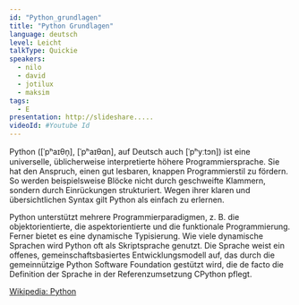 ```yaml
---
id: "Python_grundlagen"
title: "Python Grundlagen"
language: deutsch
level: Leicht
talkType: Quickie
speakers:
  - nilo
  - david
  - jotilux
  - maksim
tags:
  - E
presentation: http://slideshare.....
videoId: #Youtube Id
---
```


Python ([ˈpʰaɪθn̩], [ˈpʰaɪθɑn], auf Deutsch auch [ˈpʰyːtɔn]) ist eine universelle, üblicherweise interpretierte höhere Programmiersprache. Sie hat den Anspruch, einen gut lesbaren, knappen Programmierstil zu fördern. So werden beispielsweise Blöcke nicht durch geschweifte Klammern, sondern durch Einrückungen strukturiert. Wegen ihrer klaren und übersichtlichen Syntax gilt Python als einfach zu erlernen.

Python unterstützt mehrere Programmierparadigmen, z. B. die objektorientierte, die aspektorientierte und die funktionale Programmierung. Ferner bietet es eine dynamische Typisierung. Wie viele dynamische Sprachen wird Python oft als Skriptsprache genutzt. Die Sprache weist ein offenes, gemeinschaftsbasiertes Entwicklungsmodell auf, das durch die gemeinnützige Python Software Foundation gestützt wird, die de facto die Definition der Sprache in der Referenzumsetzung CPython pflegt. 

[Wikipedia: Python](https://de.wikipedia.org/wiki/Python_(Programmiersprache))
